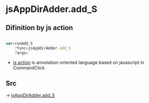 # jsAppDirAdder.add_S

## Difinition by js action

```js.js

var=runAdd_S
	?func=jsAppDirAdder.add_S
	?args=

```

- [js action]() is annotation-oriented language based on javascript in CommandClick

## Src

-> [jsAppDirAdder.add_S](https://github.com/puutaro/CommandClick/blob/master/app/src/main/java/com/puutaro/commandclick/fragment_lib/terminal_fragment/js_interface/system/JsAppDirAdder.kt#L40)


